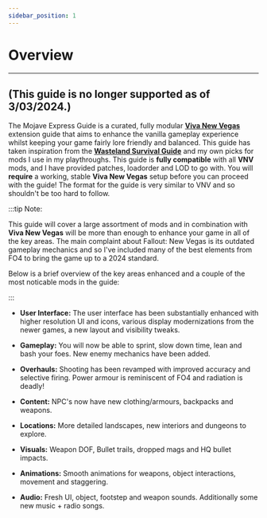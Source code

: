 ```yaml
---
sidebar_position: 1
---
```


# Overview

---

## (This guide is no longer supported as of 3/03/2024.)

The Mojave Express Guide is a curated, fully modular **[Viva New Vegas](https://vivanewvegas.moddinglinked.com/)** extension guide that aims to enhance the vanilla gameplay experience whilst keeping your game fairly lore friendly and balanced. This guide has taken inspiration from the **[Wasteland Survival Guide](https://wastelandsurvivalguide.com/)** and my own picks for mods I use in my playthroughs. This guide is **fully compatible** with all **VNV** mods, and I have provided patches, loadorder and LOD to go with. You will **require** a working, stable **Viva New Vegas** setup before you can proceed with the guide! The format for the guide is very similar to VNV and so shouldn't be too hard to follow.

:::tip Note:

This guide will cover a large assortment of mods and in combination with **Viva New Vegas** will be more than enough to enhance your game in all of the key areas. The main complaint about Fallout: New Vegas is its outdated gameplay mechanics and so I've included many of the best elements from FO4 to bring the game up to a 2024 standard.

Below is a brief overview of the key areas enhanced and a couple of the most noticable mods in the guide:

:::

- **User Interface:** The user interface has been substantially enhanced with higher resolution UI and icons, various display modernizations from the newer games, a new layout and visibility tweaks.  


- **Gameplay:** You will now be able to sprint, slow down time, lean and bash your foes. New enemy mechanics have been added.  


- **Overhauls:** Shooting has been revamped with improved accuracy and selective firing. Power armour is reminiscent of FO4 and radiation is deadly!  


- **Content:** NPC's now have new clothing/armours, backpacks and weapons.  


- **Locations:** More detailed landscapes, new interiors and dungeons to explore.  


- **Visuals:** Weapon DOF, Bullet trails, dropped mags and HQ bullet impacts.  


- **Animations:** Smooth animations for weapons, object interactions, movement and staggering.


- **Audio:** Fresh UI, object, footstep and weapon sounds. Additionally some new music + radio songs.  


